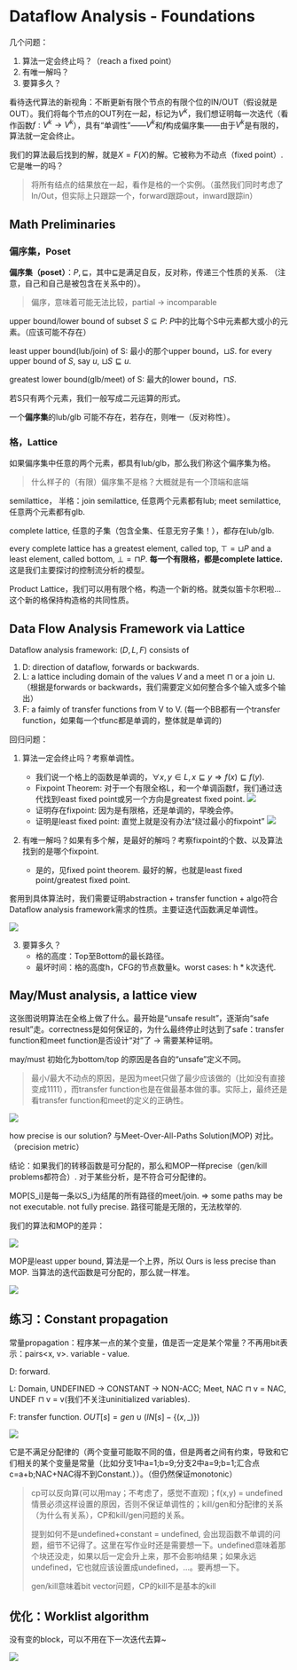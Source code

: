# Dataflow Analysis - Foundations

几个问题：

1. 算法一定会终止吗？（reach a fixed point）
2. 有唯一解吗？
3. 要算多久？

看待迭代算法的新视角：不断更新有限个节点的有限个位的IN/OUT（假设就是OUT）。我们将每个节点的OUT列在一起，标记为$V^k$，我们想证明每一次迭代（看作函数$f: V^k\rightarrow V^k$），具有“单调性”——$V^k$和$f$构成偏序集——由于$V^k$是有限的，算法就一定会终止。

我们的算法最后找到的解，就是$X = F(X)$的解。它被称为不动点（fixed point）. 它是唯一的吗？

> 将所有结点的结果放在一起，看作是格的一个实例。（虽然我们同时考虑了In/Out，但实际上只跟踪一个，forward跟踪out，inward跟踪in）

## Math Preliminaries

### 偏序集，Poset
**偏序集（poset）**：$P, \sqsubseteq$，其中$\sqsubseteq$是满足自反，反对称，传递三个性质的关系. （注意，自己和自己是被包含在关系中的）。

> 偏序，意味着可能无法比较，partial -> incomparable

upper bound/lower bound of subset $S\subseteq P$: $P$中的比每个S中元素都大或小的元素。（应该可能不存在）

least upper bound(lub/join) of S: 最小的那个upper bound，$\sqcup S$. for every upper bound of $S$, say $u$, $\sqcup S\sqsubseteq u$. 

greatest lower bound(glb/meet) of S: 最大的lower bound，$\sqcap S$.

若S只有两个元素，我们一般写成二元运算的形式。

一个**偏序集**的lub/glb 可能不存在，若存在，则唯一（反对称性）。

### 格，Lattice

如果偏序集中任意的两个元素，都具有lub/glb，那么我们称这个偏序集为格。

> 什么样子的（有限）偏序集不是格？大概就是有一个顶端和底端

semilattice， 半格：join semilattice, 任意两个元素都有lub; meet semilattice, 任意两个元素都有glb.

complete lattice, 任意的子集（包含全集、任意无穷子集！），都存在lub/glb. 

every complete lattice has a greatest element, called top, $\top = \sqcup P$
and a least element, called bottom, $\bot = \sqcap P$. **每一个有限格，都是complete lattice.** 这是我们主要探讨的控制流分析的模型。

Product Lattice，我们可以用有限个格，构造一个新的格。就类似笛卡尔积啦... 这个新的格保持构造格的共同性质。

## Data Flow Analysis Framework via Lattice

Dataflow analysis framework: $(D,L,F)$ consists of

1. D: direction of dataflow, forwards or backwards.
2. L: a lattice including domain of the values $V$ and a meet $\sqcap$ or a join $\sqcup$. （根据是forwards or backwards，我们需要定义如何整合多个输入或多个输出）
3. F: a faimly of transfer functions from V to V. (每一个BB都有一个transfer function，如果每一个tfunc都是单调的，整体就是单调的)

回归问题：

1. 算法一定会终止吗？考察单调性。

    * 我们说一个格上的函数是单调的，$\forall x,y\in L, x\sqsubseteq y\Rightarrow f(x)\sqsubseteq f(y)$.
    * Fixpoint Theorem: 对于一个有限全格L，和一个单调函数f，我们通过迭代找到least fixed point或另一个方向是greatest fixed point.
    ![](./pics/04-01.png)
    * 证明存在fixpoint: 因为是有限格，还是单调的，早晚会停。
    * 证明是least fixed point: 直觉上就是没有办法“绕过最小的fixpoint”
    ![](./pics/04-02.png)

2. 有唯一解吗？如果有多个解，是最好的解吗？考察fixpoint的个数、以及算法找到的是哪个fixpoint.
    * 是的，见fixed point theorem. 最好的解，也就是least fixed point/greatest fixed point.


套用到具体算法时，我们需要证明abstraction + transfer function + algo符合Dataflow analysis framework需求的性质。主要证迭代函数满足单调性。

![](./pics/04-03.png)

3. 要算多久？
    * 格的高度：Top至Bottom的最长路径。
    * 最坏时间：格的高度h，CFG的节点数量k。worst cases: h * k次迭代.

## May/Must analysis, a lattice view

这张图说明算法在全格上做了什么。最开始是“unsafe result”，逐渐向“safe result”走。correctness是如何保证的，为什么最终停止时达到了safe：transfer function和meet function是否设计“对”了 -> 需要某种证明。

may/must 初始化为bottom/top 的原因是各自的“unsafe”定义不同。

> 最小/最大不动点的原因，是因为meet只做了最少应该做的（比如没有直接变成1111），而transfer function也是在做最基本做的事。实际上，最终还是看transfer function和meet的定义的正确性。

![](./pics/04-04.png)

how precise is our solution? 与Meet-Over-All-Paths Solution(MOP) 对比。（precision metric）

结论：如果我们的转移函数是可分配的，那么和MOP一样precise（gen/kill problems都符合）. 对于某些分析，是不符合可分配律的。

MOP[S_i]是每一条以S_i为结尾的所有路径的meet/join. => some paths may be not executable. not fully precise.  路径可能是无限的，无法枚举的.

我们的算法和MOP的差异：

![](./pics/04-05.png)

MOP是least upper bound, 算法是一个上界，所以 Ours is less precise than MOP. 当算法的迭代函数是可分配的，那么就一样准。

![](./pics/04-06.png)

## 练习：Constant propagation

常量propagation：程序某一点的某个变量，值是否一定是某个常量？不再用bit表示：pairs<x, v>. variable - value.

D: forward. 

L: Domain, UNDEFINED -> CONSTANT -> NON-ACC; Meet, NAC $\sqcap$ v = NAC, UNDEF $\sqcap$ v = v(我们不关注uninitialized variables).

F: transfer function. $OUT[s] = gen\cup (IN[s]-\{(x, \_)\})$

![](./pics/04-07.png)

它是不满足分配律的（两个变量可能取不同的值，但是两者之间有约束，导致和它们相关的某个变量是常量（比如分支1中a=1;b=9;分支2中a=9;b=1;汇合点c=a+b;NAC+NAC得不到Constant.））。（但仍然保证monotonic）

> cp可以反向算(可以用may；不考虑了，感觉不直观)；f(x,y) = undefined 情景必须这样设置的原因，否则不保证单调性的；kill/gen和分配律的关系（为什么有关系），CP和kill/gen问题的关系。
> 
> 提到如何不是undefined+constant = undefined, 会出现函数不单调的问题，细节不记得了。这里在写作业时还是需要想一下。undefined意味着那个块还没走，如果以后一定会升上来，那不会影响结果；如果永远undefined，它也就应该设置成undefined，...。要再想一下。
>
> gen/kill意味着bit vector问题，CP的kill不是基本的kill

## 优化：Worklist algorithm

没有变的block，可以不用在下一次迭代去算~

![](./pics/04-08.png)